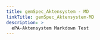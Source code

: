 ```yaml
---
title: gemSpec_Aktensystem - MD
linkTitle: gemSpec_Aktensystem-MD
description: >
  ePA-Aktensystem Markdown Test
---
```

